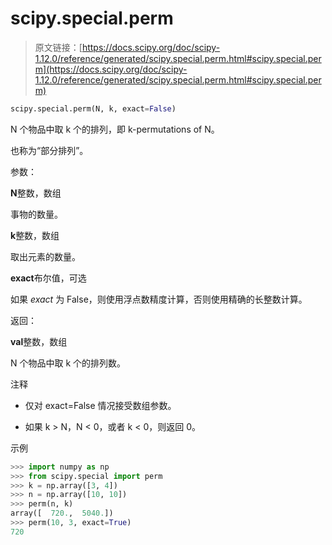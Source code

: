 # scipy.special.perm

> 原文链接：[https://docs.scipy.org/doc/scipy-1.12.0/reference/generated/scipy.special.perm.html#scipy.special.perm](https://docs.scipy.org/doc/scipy-1.12.0/reference/generated/scipy.special.perm.html#scipy.special.perm)

```py
scipy.special.perm(N, k, exact=False)
```

N 个物品中取 k 个的排列，即 k-permutations of N。

也称为“部分排列”。

参数：

**N**整数，数组

事物的数量。

**k**整数，数组

取出元素的数量。

**exact**布尔值，可选

如果 *exact* 为 False，则使用浮点数精度计算，否则使用精确的长整数计算。

返回：

**val**整数，数组

N 个物品中取 k 个的排列数。

注释

+   仅对 exact=False 情况接受数组参数。

+   如果 k > N，N < 0，或者 k < 0，则返回 0。

示例

```py
>>> import numpy as np
>>> from scipy.special import perm
>>> k = np.array([3, 4])
>>> n = np.array([10, 10])
>>> perm(n, k)
array([  720.,  5040.])
>>> perm(10, 3, exact=True)
720 
```
